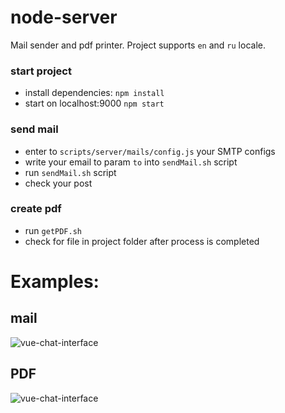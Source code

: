 # node-server
Mail sender and pdf printer. Project supports ```en``` and ```ru``` locale.

### start project

- install dependencies: ```npm install```
- start on localhost:9000 ```npm start```

### send mail
- enter to ```scripts/server/mails/config.js``` your SMTP configs
- write your email to param ```to``` into ```sendMail.sh``` script
- run ```sendMail.sh``` script
- check your post

### create pdf
- run ```getPDF.sh```
- check for file in project folder after process is completed

# Examples:
## mail
![vue-chat-interface](https://user-images.githubusercontent.com/29586170/65173098-d52c3e80-da56-11e9-9b44-69d36f904d0c.png)
## PDF
![vue-chat-interface](https://user-images.githubusercontent.com/29586170/65173162-ef661c80-da56-11e9-9459-ec734ddecf25.png)
